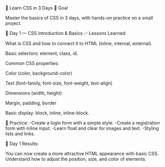 📘 Learn CSS in 3 Days
🎯 Goal

Master the basics of CSS in 3 days, with hands-on practice on a small project.

📅 Day 1 — CSS Introduction & Basics
✅ Lessons Learned:

What is CSS and how to connect it to HTML (inline, internal, external).

Basic selectors: element, class, id.

Common CSS properties:

Color (color, background-color)

Text (font-family, font-size, font-weight, text-align)

Dimensions (width, height)

Margin, padding, border

Basic display: block, inline, inline-block.

📝 Practice:
-Create a login form with a simple style.
-Create a registration form with inline input.
-Learn float and clear for images and text.
-Styling lists and links.

📌 Day 1 Results:

You can now create a more attractive HTML appearance with basic CSS.
Understand how to adjust the position, size, and color of elements.
